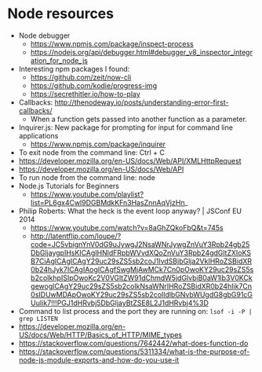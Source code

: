 # Node resources
* Node debugger
	* https://www.npmjs.com/package/inspect-process
	* https://nodejs.org/api/debugger.html#debugger_v8_inspector_integration_for_node_js
* Interesting npm packages I found: 
	* https://github.com/zeit/now-cli
	* https://github.com/kodie/progress-img
	* https://secrethitler.io/how-to-play
* Callbacks: http://thenodeway.io/posts/understanding-error-first-callbacks/
	* When a function gets passed into another function as a parameter.
* Inquirer.js: New package for prompting for input for command line applications 
	* https://www.npmjs.com/package/inquirer
* To exit node from the command line: Ctrl + C
* https://developer.mozilla.org/en-US/docs/Web/API/XMLHttpRequest
* https://developer.mozilla.org/en-US/docs/Web/API
* To run node from the command line: node
* Node.js Tutorials for Beginners
	* https://www.youtube.com/playlist?list=PL6gx4Cwl9DGBMdkKFn3HasZnnAqVjzHn_
* Philip Roberts: What the heck is the event loop anyway? | JSConf EU 2014
	* https://www.youtube.com/watch?v=8aGhZQkoFbQ&t=745s
	* http://latentflip.com/loupe/?code=JC5vbignYnV0dG9uJywgJ2NsaWNrJywgZnVuY3Rpb24gb25DbGljaygpIHsKICAgIHNldFRpbWVvdXQoZnVuY3Rpb24gdGltZXIoKSB7CiAgICAgICAgY29uc29sZS5sb2coJ1lvdSBjbGlja2VkIHRoZSBidXR0b24hJyk7ICAgIAogICAgfSwgMjAwMCk7Cn0pOwoKY29uc29sZS5sb2coIkhpISIpOwoKc2V0VGltZW91dChmdW5jdGlvbiB0aW1lb3V0KCkgewogICAgY29uc29sZS5sb2coIkNsaWNrIHRoZSBidXR0b24hIik7Cn0sIDUwMDApOwoKY29uc29sZS5sb2coIldlbGNvbWUgdG8gbG91cGUuIik7!!!PGJ1dHRvbj5DbGljayBtZSE8L2J1dHRvbj4%3D
* Command to list process and the port they are running on: `lsof -i -P | grep LISTEN`
* https://developer.mozilla.org/en-US/docs/Web/HTTP/Basics_of_HTTP/MIME_types
* https://stackoverflow.com/questions/7642442/what-does-function-do
* https://stackoverflow.com/questions/5311334/what-is-the-purpose-of-node-js-module-exports-and-how-do-you-use-it